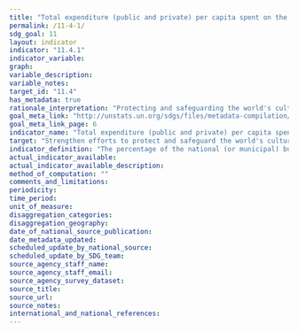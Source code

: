 ```yaml
---
title: "Total expenditure (public and private) per capita spent on the preservation, protection and conservation of all cultural and natural heritage, by type of heritage (cultural, natural, mixed and World Heritage Centre designation), level of government (national, regional and local/municipal), type of expenditure (operating expenditure/investment) and type of private funding (donations in kind, private nonprofit sector and sponsorship)"
permalink: /11-4-1/
sdg_goal: 11
layout: indicator
indicator: "11.4.1"
indicator_variable: 
graph: 
variable_description: 
variable_notes: 
target_id: "11.4"
has_metadata: true
rationale_interpretation: "Protecting and safeguarding the world's cultural and natural heritage require public investment at different level of governmental including at city level. This indicator would allow insight whether countries are maintaining, expanding or decreasing their efforts for safeguarding their cultural natural heritage."
goal_meta_link: "http://unstats.un.org/sdgs/files/metadata-compilation/Metadata-Goal-11.pdf"
goal_meta_link_page: 6
indicator_name: "Total expenditure (public and private) per capita spent on the preservation, protection and conservation of all cultural and natural heritage, by type of heritage (cultural, natural, mixed and World Heritage Centre designation), level of government (national, regional and local/municipal), type of expenditure (operating expenditure/investment) and type of private funding (donations in kind, private nonprofit sector and sponsorship)"
target: "Strengthen efforts to protect and safeguard the world's cultural and natural heritage."
indicator_definition: "The percentage of the national (or municipal) budget provided for maintaining and preserving cultural and natural heritage. This indicator represents the share of national (or municipal) budget which is dedicated to the safeguarding, protection of national cultural natural heritage including World Heritage sites.  for equation, see report."
actual_indicator_available: 
actual_indicator_available_description: 
method_of_computation: ""
comments_and_limitations: 
periodicity: 
time_period: 
unit_of_measure: 
disaggregation_categories: 
disaggregation_geography: 
date_of_national_source_publication: 
date_metadata_updated: 
scheduled_update_by_national_source: 
scheduled_update_by_SDG_team: 
source_agency_staff_name: 
source_agency_staff_email: 
source_agency_survey_dataset: 
source_title: 
source_url: 
source_notes: 
international_and_national_references: 
---
```


